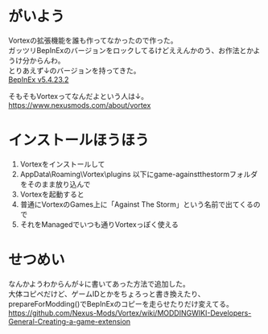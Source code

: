 # がいよう
Vortexの拡張機能を誰も作ってなかったので作った。  
ガッツリBepInExのバージョンをロックしてるけどええんかのう、お作法とかようけ分からんわ。  
とりあえず↓のバージョンを持ってきた。  
[BepInEx v5.4.23.2](https://github.com/BepInEx/BepInEx/releases/tag/v5.4.23.2)    

そもそもVortexってなんだよという人は↓。  
https://www.nexusmods.com/about/vortex  

# インストールほうほう
1. Vortexをインストールして
2. AppData\Roaming\Vortex\plugins 以下にgame-againstthestormフォルダをそのまま放り込んで
3. Vortexを起動すると
4. 普通にVortexのGames上に「Against The Storm」という名前で出てくるので
5. それをManagedでいつも通りVortexっぽく使える

# せつめい
なんかようわからんが↓に書いてあった方法で追加した。  
大体コピペだけど、ゲームIDとかをちょろっと書き換えたり、prepareForModding()でBepInExのコピーを走らせたりだけ変えてる。   
https://github.com/Nexus-Mods/Vortex/wiki/MODDINGWIKI-Developers-General-Creating-a-game-extension  

